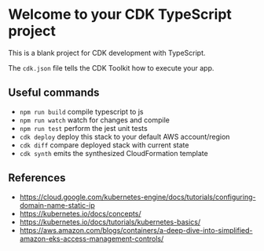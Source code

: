 # Welcome to your CDK TypeScript project

This is a blank project for CDK development with TypeScript.

The `cdk.json` file tells the CDK Toolkit how to execute your app.

## Useful commands

- `npm run build` compile typescript to js
- `npm run watch` watch for changes and compile
- `npm run test` perform the jest unit tests
- `cdk deploy` deploy this stack to your default AWS account/region
- `cdk diff` compare deployed stack with current state
- `cdk synth` emits the synthesized CloudFormation template

## References

- <https://cloud.google.com/kubernetes-engine/docs/tutorials/configuring-domain-name-static-ip>
- <https://kubernetes.io/docs/concepts/>
- <https://kubernetes.io/docs/tutorials/kubernetes-basics/>
- <https://aws.amazon.com/blogs/containers/a-deep-dive-into-simplified-amazon-eks-access-management-controls/>
